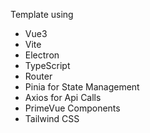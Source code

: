 Template using
- Vue3
- Vite
- Electron
- TypeScript
- Router
- Pinia for State Management
- Axios for Api Calls
- PrimeVue Components
- Tailwind CSS
